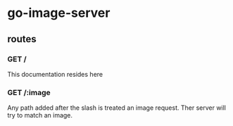# go-image-server

## routes

### GET /

This documentation resides here

### GET /:image

Any path added after the slash is treated an image request. Ther server will try to match an image.
